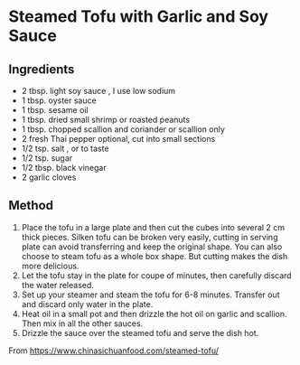 # Steamed Tofu with Garlic and Soy Sauce

## Ingredients

* 2 tbsp. light soy sauce , I use low sodium
* 1 tbsp. oyster sauce
* 1 tbsp. sesame oil
* 1 tbsp. dried small shrimp or roasted peanuts
* 1 tbsp. chopped scallion and coriander or scallion only
* 2 fresh Thai pepper optional, cut into small sections
* 1/2 tsp. salt , or to taste
* 1/2 tsp. sugar
* 1/2 tbsp. black vinegar
* 2 garlic cloves

## Method

1. Place the tofu in a large plate and then cut the cubes into several 2 cm thick pieces. Silken tofu can be broken very easily, cutting in serving plate can avoid transferring and keep the original shape. You can also choose to steam tofu as a whole box shape. But cutting makes the dish more delicious.
2. Let the tofu stay in the plate for coupe of minutes, then carefully discard the water released.
3. Set up your steamer and steam the tofu for 6-8 minutes. Transfer out and discard only water in the plate.
4. Heat oil in a small pot and then drizzle the hot oil on garlic and scallion. Then mix in all the other sauces.
5. Drizzle the sauce over the steamed tofu and serve the dish hot.


From https://www.chinasichuanfood.com/steamed-tofu/
